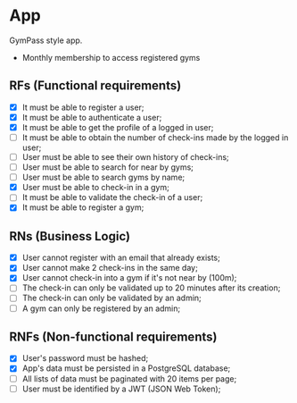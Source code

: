 
# App

GymPass style app.
- Monthly membership to access registered gyms

## RFs (Functional requirements)

- [X] It must be able to register a user;
- [X] It must be able to authenticate a user;
- [X] It must be able to get the profile of a logged in user;
- [ ] It must be able to obtain the number of check-ins made by the logged in user;
- [ ] User must be able to see their own history of check-ins;
- [ ] User must be able to search for near by gyms;
- [ ] User must be able to search gyms by name;
- [X] User must be able to check-in in a gym;
- [ ] It must be able to validate the check-in of a user;
- [X] It must be able to register a gym;

## RNs (Business Logic)

- [X] User cannot register with an email that already exists;
- [X] User cannot make 2 check-ins in the same day;
- [X] User cannot check-in into a gym if it's not near by (100m);
- [ ] The check-in can only be validated up to 20 minutes after its creation;
- [ ] The check-in can only be validated by an admin;
- [ ] A gym can only be registered by an admin;

## RNFs (Non-functional requirements)

- [X] User's password must be hashed;
- [X] App's data must be persisted in a PostgreSQL database;
- [ ] All lists of data must be paginated with 20 items per page;
- [ ] User must be identified by a JWT (JSON Web Token);